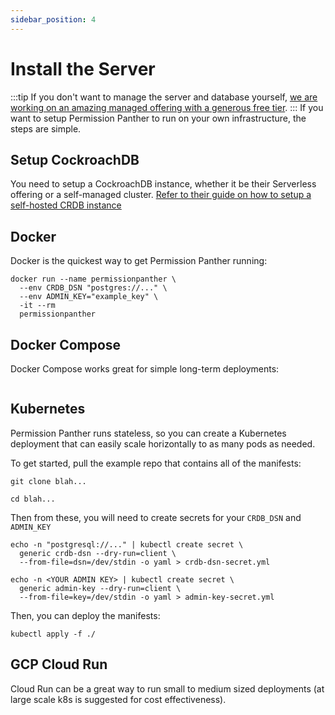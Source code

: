 ```yaml
---
sidebar_position: 4
---
```


# Install the Server

:::tip
If you don't want to manage the server and database yourself, [we are working on an amazing managed offering with a generous free tier](https://permissionpanther.com).
:::
If you want to setup Permission Panther to run on your own infrastructure, the steps are simple.

## Setup CockroachDB

You need to setup a CockroachDB instance, whether it be their Serverless offering or a self-managed cluster. [Refer to their guide on how to setup a self-hosted CRDB instance](https://www.cockroachlabs.com/docs/stable/deploy-cockroachdb-on-premises.html)

## Docker

Docker is the quickest way to get Permission Panther running:

```
docker run --name permissionpanther \
  --env CRDB_DSN "postgres://..." \
  --env ADMIN_KEY="example_key" \
  -it --rm
  permissionpanther
```

## Docker Compose

Docker Compose works great for simple long-term deployments:

```yml

```

## Kubernetes

Permission Panther runs stateless, so you can create a Kubernetes deployment that can easily scale horizontally to as many pods as needed.

To get started, pull the example repo that contains all of the manifests:

```
git clone blah...

cd blah...
```

Then from these, you will need to create secrets for your `CRDB_DSN` and `ADMIN_KEY`

```
echo -n "postgresql://..." | kubectl create secret \
  generic crdb-dsn --dry-run=client \
  --from-file=dsn=/dev/stdin -o yaml > crdb-dsn-secret.yml
```

```
echo -n <YOUR ADMIN KEY> | kubectl create secret \
  generic admin-key --dry-run=client \
  --from-file=key=/dev/stdin -o yaml > admin-key-secret.yml
```

Then, you can deploy the manifests:

```
kubectl apply -f ./
```

## GCP Cloud Run

Cloud Run can be a great way to run small to medium sized deployments (at large scale k8s is suggested for cost effectiveness).
